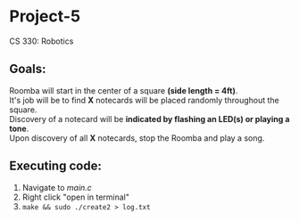 # Project-5
CS 330: Robotics

## Goals:
Roomba will start in the center of a square **(side length = 4ft)**. <br>
It's job will be to find **X** notecards will be placed randomly throughout the square. <br>
Discovery of a notecard will be **indicated by flashing an LED(s) or playing a tone**. <br>
Upon discovery of all **X** notecards, stop the Roomba and play a song.

## Executing code:
  1. Navigate to _main.c_
  2. Right click "open in terminal"
  3. `make && sudo ./create2 > log.txt`
